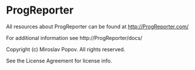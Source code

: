 ProgReporter
===============

All resources about ProgReporter can be found at http://ProgReporter.com/

For additional information see http://ProgReporter/docs/

Copyright (c) Miroslav Popov. All rights reserved.

See the License Agreement for license info.

